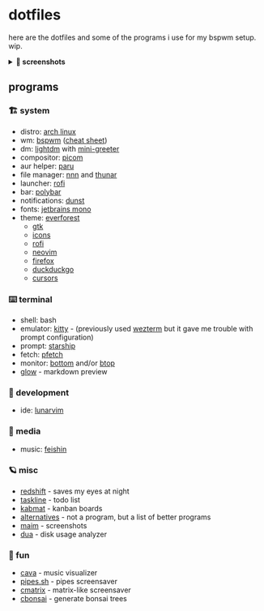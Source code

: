 # dotfiles

here are the dotfiles and some of the programs i use for my bspwm setup. wip.

<details>
  <summary><b>📸 screenshots</b></summary>

  ![desktop](pic/screenshots/desktop.png)
  ![dev](pic/screenshots/dev.png)
</details>

## programs
### 🏗️ system
- distro: [arch linux](https://archlinux.org)
- wm: [bspwm](https://github.com/baskerville/bspwm) ([cheat sheet](https://gist.github.com/amit08255/43ed6efdc1952d88f9a61e86f375e924))
- dm: [lightdm](https://github.com/canonical/lightdm) with [mini-greeter](https://github.com/prikhi/lightdm-mini-greeter)
- compositor: [picom](https://github.com/yshui/picom)
- aur helper: [paru](https://github.com/Morganamilo/paru)
- file manager: [nnn](https://github.com/jarun/nnn) and [thunar](https://wiki.archlinux.org/title/Thunar)
- launcher: [rofi](https://github.com/davatorium/rofi)
- bar: [polybar](https://github.com/polybar/polybar)
- notifications: [dunst](https://github.com/dunst-project/dunst)
- fonts: [jetbrains mono](https://github.com/JetBrains/JetBrainsMono)
- theme: [everforest](https://github.com/sainnhe/everforest)
  - [gtk](https://github.com/Fausto-Korpsvart/Everforest-GTK-Theme)
  - [icons](https://github.com/yeyushengfan258/Reversal-icon-theme)
  - [rofi](https://github.com/newmanls/rofi-themes-collection)
  - [neovim](https://github.com/neanias/everforest-nvim)
  - [firefox](https://addons.mozilla.org/en-US/firefox/addon/everforest-dark-official/)
  - [duckduckgo](https://github.com/temefleet/everforest-theme-duckduckgo)
  - [cursors](https://github.com/talwat/everforest-cursors)

### ⌨️  terminal
- shell: bash
- emulator: [kitty](https://sw.kovidgoyal.net/kitty/) - (previously used [wezterm](https://wezfurlong.org/wezterm/index.html) but it gave me trouble with prompt configuration)
- prompt: [starship](https://starship.rs)
- fetch: [pfetch](https://github.com/dylanaraps/pfetch)
- monitor: [bottom](https://github.com/ClementTsang/bottom) and/or [btop](https://github.com/aristocratos/btop)
- [glow](https://github.com/charmbracelet/glow) - markdown preview

### 🚀 development
- ide: [lunarvim](https://www.lunarvim.org/)

### 🌌 media
- music: [feishin](https://github.com/jeffvli/feishin)

### 🪐 misc
- [redshift](http://jonls.dk/redshift/) - saves my eyes at night
- [taskline](https://github.com/perryrh0dan/taskline) - todo list
- [kabmat](https://github.com/PlankCipher/kabmat) - kanban boards
- [alternatives](https://github.com/mayfrost/guides/blob/master/ALTERNATIVES.md) - not a program, but a list of better programs
- [maim](https://github.com/naelstrof/maim) - screenshots
- [dua](https://github.com/Byron/dua-cli) - disk usage analyzer

### 🎉 fun
- [cava](https://github.com/karlstav/cava) - music visualizer
- [pipes.sh](https://github.com/pipeseroni/pipes.sh) - pipes screensaver
- [cmatrix](https://github.com/abishekvashok/cmatrix) - matrix-like screensaver
- [cbonsai](https://gitlab.com/jallbrit/cbonsai) - generate bonsai trees
